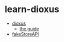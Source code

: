 # learn-dioxus

- [dioxus](https://github.com/DioxusLabs/dioxus)
  - [the guide](https://dioxuslabs.com/guide/)
- [fakeStoreAPI](https://fakestoreapi.com)
